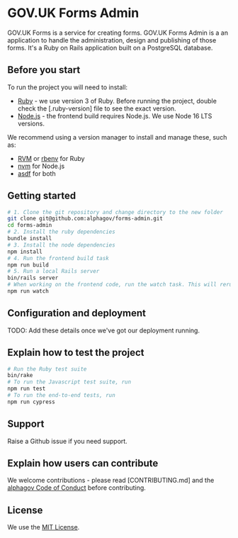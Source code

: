 # GOV.UK Forms Admin

GOV.UK Forms is a service for creating forms. GOV.UK Forms Admin is a an application to handle the administration, design and publishing of those forms. It's a Ruby on Rails application built on a PostgreSQL database.
## Before you start

To run the project you will need to install:
- [Ruby](https://www.ruby-lang.org/en/) - we use version 3 of Ruby. Before running the project, double check the [.ruby-version] file to see the exact version.
- [Node.js](https://nodejs.org/en/) - the frontend build requires Node.js. We use Node 16 LTS versions.

We recommend using a version manager to install and manage these, such as:
- [RVM](https://rvm.io/) or [rbenv](https://github.com/rbenv/rbenv) for Ruby
- [nvm](https://github.com/nvm-sh/nvm) for Node.js
- [asdf](https://github.com/asdf-vm/asdf) for both

## Getting started
```bash
# 1. Clone the git repository and change directory to the new folder
git clone git@github.com:alphagov/forms-admin.git
cd forms-admin
# 2. Install the ruby dependencies
bundle install
# 3. Install the node dependencies
npm install
# 4. Run the frontend build task
npm run build
# 5. Run a local Rails server
bin/rails server
# When working on the frontend code, run the watch task. This will rerun the build whenever a change to the frontend code is detected.
npm run watch
```

## Configuration and deployment
TODO: Add these details once we've got our deployment running.

## Explain how to test the project
```bash
# Run the Ruby test suite
bin/rake
# To run the Javascript test suite, run 
npm run test
# To run the end-to-end tests, run 
npm run cypress
```

## Support
Raise a Github issue if you need support.

## Explain how users can contribute
We welcome contributions - please read [CONTRIBUTING.md] and the [alphagov Code of Conduct](https://github.com/alphagov/.github/blob/main/CODE_OF_CONDUCT.md) before contributing.

## License
We use the [MIT License](https://opensource.org/licenses/MIT).